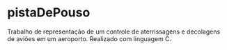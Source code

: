 # pistaDePouso
Trabalho de representação de um controle de aterrissagens e decolagens de aviões em um aeroporto. Realizado com linguagem C.

